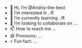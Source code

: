 - 👋 Hi, I’m @Andriy-the-best
- 👀 I’m interested in ..ff.
- 🌱 I’m currently learning ..ff.
- 💞️ I’m looking to collaborate on ...
- 📫 How to reach me ...
- 😄 Pronouns: ...
- ⚡ Fun fact: ...

<!---
Andriy-the-best/Andriy-the-best is a ✨ special ✨ repository because its `README.md` (this file) appears on your GitHub profile.
You can click the Preview link to take a look at your changes.
--->

